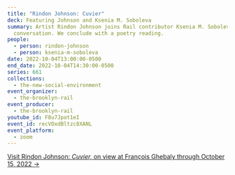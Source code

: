 ```yaml
---
title: "Rindon Johnson: Cuvier"
deck: Featuring Johnson and Ksenia M. Soboleva
summary: Artist Rindon Johnson joins Rail contributor Ksenia M. Soboleva for a
  conversation. We conclude with a poetry reading.
people:
  - person: rindon-johnson
  - person: ksenia-m-soboleva
date: 2022-10-04T13:00:00-0500
end_date: 2022-10-04T14:30:00-0500
series: 661
collections:
  - the-new-social-environment
event_organizer:
  - the-brooklyn-rail
event_producer:
  - the-brooklyn-rail
youtube_id: F8u7Jpot1eI
event_id: recVOxdBltzc8XANL
event_platform:
  - zoom
---
```

[V﻿isit Rindon Johnson: *Cuvier,* on view at François Ghebaly through October 15, 2022 →](http://ghebaly.com/work/rindon-johnson-cuvier/)